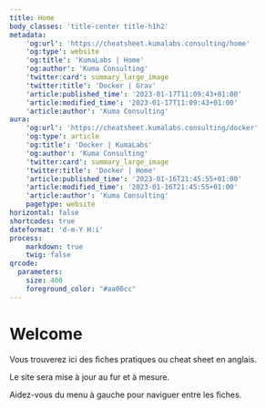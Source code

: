 ```yaml
---
title: Home
body_classes: 'title-center title-h1h2'
metadata:
    'og:url': 'https://cheatsheet.kumalabs.consulting/home'
    'og:type': website
    'og:title': 'KumaLabs | Home'
    'og:author': 'Kuma Consulting'
    'twitter:card': summary_large_image
    'twitter:title': 'Docker | Grav'
    'article:published_time': '2023-01-17T11:09:43+01:00'
    'article:modified_time': '2023-01-17T11:09:43+01:00'
    'article:author': 'Kuma Consulting'
aura:
    'og:url': 'https://cheatsheet.kumalabs.consulting/docker'
    'og:type': article
    'og:title': 'Docker | KumaLabs'
    'og:author': 'Kuma Consulting'
    'twitter:card': summary_large_image
    'twitter:title': 'Docker | Home'
    'article:published_time': '2023-01-16T21:45:55+01:00'
    'article:modified_time': '2023-01-16T21:45:55+01:00'
    'article:author': 'Kuma Consulting'
    pagetype: website
horizontal: false
shortcodes: true
dateformat: 'd-m-Y H:i'
process:
    markdown: true
    twig: false
qrcode:
  parameters:
    size: 400
    foreground_color: "#aa00cc"
---
```


# Welcome


Vous trouverez ici des fiches pratiques ou cheat sheet en anglais.



Le site sera mise à jour au fur et à mesure.


Aidez-vous du menu à gauche pour naviguer entre les fiches.

